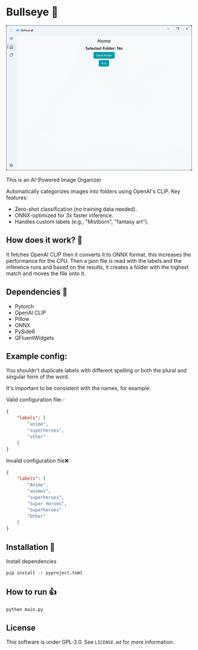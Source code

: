 # Bullseye 🎯

<p align="center">
  <img src="docs/screenshot-1.png" width="700" alt="screenshot of app">
</p>
This is an AI-Powered Image Organizer  

Automatically categorizes images into folders using OpenAI's CLIP. Key features:  
- Zero-shot classification (no training data needed).  
- ONNX-optimized for 3x faster inference.  
- Handles custom labels (e.g., "Mistborn", "fantasy art").  

## How does it work? 🔨

It fetches OpenAI CLIP then it converts it to ONNX format, this increases the performance for the CPU. Then a json file is read with the labels
and the inference runs and based on the results, it creates a folder with the highest match and moves the file onto it.

## Dependencies 📃

- Pytorch
- OpenAI CLIP
- Pillow
- ONNX
- PySide6
- QFluentWidgets

## Example config:

You shouldn't duplicate labels with different spelling or both the plural and singular form of the word.

It's important to be consistent with the names, for example:

Valid configuration file✅
```json
{
    "labels": [
        "anime",
        "superheroes",
        "other"
    ]
}
```
Invalid configuration file❌
```json
{
    "labels": [
        "Anime",
        "animes",
        "superheroes",
        "Super Heroes",
        "Superheroes"
        "Other"
    ]
}
```

## Installation 🐍

Install dependencies

```sh
pip install -r pyproject.toml
```

## How to run 👍

```sh
python main.py
```

## License

This software is under GPL-3.0. See `LICENSE.md` for more information.